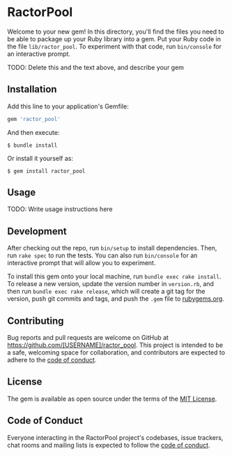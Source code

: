 # RactorPool

Welcome to your new gem! In this directory, you'll find the files you need to be able to package up your Ruby library into a gem. Put your Ruby code in the file `lib/ractor_pool`. To experiment with that code, run `bin/console` for an interactive prompt.

TODO: Delete this and the text above, and describe your gem

## Installation

Add this line to your application's Gemfile:

```ruby
gem 'ractor_pool'
```

And then execute:

    $ bundle install

Or install it yourself as:

    $ gem install ractor_pool

## Usage

TODO: Write usage instructions here

## Development

After checking out the repo, run `bin/setup` to install dependencies. Then, run `rake spec` to run the tests. You can also run `bin/console` for an interactive prompt that will allow you to experiment.

To install this gem onto your local machine, run `bundle exec rake install`. To release a new version, update the version number in `version.rb`, and then run `bundle exec rake release`, which will create a git tag for the version, push git commits and tags, and push the `.gem` file to [rubygems.org](https://rubygems.org).

## Contributing

Bug reports and pull requests are welcome on GitHub at https://github.com/[USERNAME]/ractor_pool. This project is intended to be a safe, welcoming space for collaboration, and contributors are expected to adhere to the [code of conduct](https://github.com/[USERNAME]/ractor_pool/blob/master/CODE_OF_CONDUCT.md).


## License

The gem is available as open source under the terms of the [MIT License](https://opensource.org/licenses/MIT).

## Code of Conduct

Everyone interacting in the RactorPool project's codebases, issue trackers, chat rooms and mailing lists is expected to follow the [code of conduct](https://github.com/[USERNAME]/ractor_pool/blob/master/CODE_OF_CONDUCT.md).
